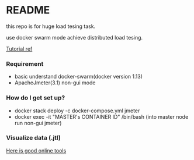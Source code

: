 # README

this repo is for huge load tesing task.

use docker swarm mode achieve distributed load tesing.

[Tutorial ref](http://www.testautomationguru.com/jmeter-scaling-out-load-servers-using-docker-compose-in-distributed-load-testing/)

### Requirement

* basic understand docker-swarm(docker version 1.13)
* ApacheJmeter(3.1) non-gui mode


### How do I get set up? ###

* docker stack deploy -c docker-compose.yml jmeter
* docker exec -it "MASTER's CONTAINER ID" /bin/bash (into master node run non-gui jmeter)

### Visualize data (.jtl) ###

[Here is good online tools](https://sense.blazemeter.com/gui/)


